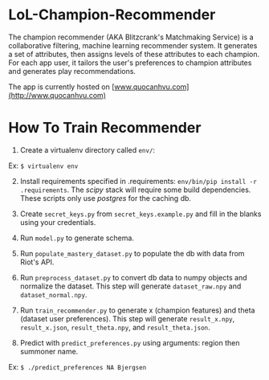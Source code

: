 # LoL-Champion-Recommender 
The champion recommender (AKA Blitzcrank's Matchmaking Service) is a collaborative filtering, machine learning recommender system. It generates a set of attributes, then assigns levels of these attributes to each champion. For each app user, it tailors the user's preferences to champion attributes and generates play recommendations.

The app is currently hosted on [www.quocanhvu.com](http://www.quocanhvu.com)

# How To Train Recommender
1) Create a virtualenv directory called `env/`: 

Ex: `$ virtualenv env`

2) Install requirements specified in .requirements: `env/bin/pip install -r .requirements`. The *scipy* stack
will require some build dependencies. These scripts only use *postgres* for the caching db.

3) Create `secret_keys.py` from `secret_keys.example.py` and fill in the blanks using your credentials. 

4) Run `model.py` to generate schema.

5) Run `populate_mastery_dataset.py` to populate the db with data from Riot's API.

6) Run `preprocess_dataset.py` to convert db data to numpy objects and normalize the dataset. 
This step will generate `dataset_raw.npy` and `dataset_normal.npy`.

7) Run `train_recommender.py` to generate x (champion features) and theta (dataset user preferences).
This step will generate `result_x.npy`, `result_x.json`, `result_theta.npy`, and `result_theta.json`.

8) Predict with `predict_preferences.py` using arguments: region then summoner name. 

Ex: `$ ./predict_preferences NA Bjergsen`